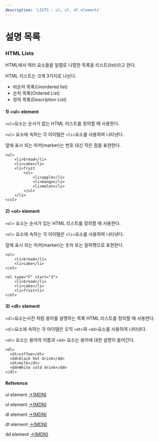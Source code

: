 ```yaml
---
description: 'LISTS : ul, ol, dl elements'
---
```


# 설명 목록

### HTML Lists

HTML에서 여러 요소들을 일렬로 나열한 목록을 리스트\(list\)라고 한다. 

HTML 리스트는 크게 3가지로 나뉜다.

* 비순차 목록\(Unordered list\)
* 순차 목록\(Ordered List\)
* 정의 목록\(Description List\)

#### 1\) &lt;ul&gt; element 

`<ul>`요소는 순서가 없는 HTML 리스트를 정의할 때 사용한다.

`<ul>` 요소에 속하는 각 아이템은 `<li>`요소를 사용하여 나타낸다.

앞에 표시 되는 마커\(marker\)는 번호 대신 작은 점을 표현한다.

```markup
<ul>
	<li>bread</li>
	<li>cake</li>
	<li>fruit
		<ul>
			<li>apple</li>
			<li>mango</li>
			<li>melon</li>
		</ul>
	</li>
</ul>
```

#### 2\) &lt;ol&gt; element

`<ol>` 요소는 순서가 있는 HTML 리스트를 정의할 때 사용한다.

`<ol>` 요소에 속하는 각 아이템은 `<li>`요소를 사용하여 나타낸다.

앞에 표시 되는 마커\(marker\)는 숫자 또는 알파펫으로 표현한다.

```markup
<ol>
	<li>bread</li>
	<li>cake</li>
</ol>

<ol type="F" start="3">
	<li>bread</li>
	<li>cake</li>
	<li>fruit<li>
</ol>
```

#### 3\) &lt;dl&gt; element

`<dl>`요소는사전 처럼 용어를 설명하는 목록 HTML 리스트를 정의할 때 사용한다.

`<dl>`요소에 속하는 각 아이템은 오직 `<dt>`와 `<dd>`요소를 사용하여 나타낸다.

`<dt>` 요소는 용어의 이름과 `<dd>` 요소는 용어에 대한 설명이 들어간다.

```markup
<dl>
  <dt>coffee</dt>
  <dd>black hot drink</dd>
  <dt>milk</dt>
  <dd>White cold drink</dd>
</dl>
```

#### Reference 

ul element [→\(MDN\)](https://developer.mozilla.org/en-US/docs/Web/HTML/Element/ul)

ol element [→\(MDN\)](https://developer.mozilla.org/en-US/docs/Web/HTML/Element/ol)

dl element [→\(MDN\)](https://developer.mozilla.org/en-US/docs/Web/HTML/Element/dl)

dt element [→\(MDN\)](https://developer.mozilla.org/en-US/docs/Web/HTML/Element/dt)

dd element [→\(MDN\)](https://developer.mozilla.org/en-US/docs/Web/HTML/Element/dd)

